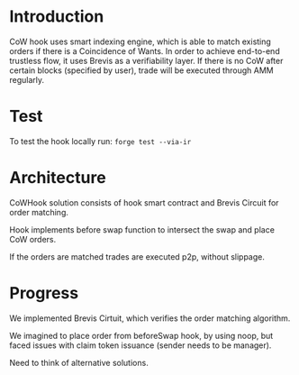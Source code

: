 # Introduction
CoW hook uses smart indexing engine, which is able to match existing orders if there is a Coincidence of Wants. In order to achieve end-to-end trustless flow, it uses Brevis as a verifiability layer. If there is no CoW after certain blocks (specified by user), trade will be executed through AMM regularly.

# Test
To test the hook locally run: `forge test --via-ir`

# Architecture
CoWHook solution consists of hook smart contract and Brevis Circuit for order matching.

Hook implements before swap function to intersect the swap and place CoW orders.

If the orders are matched trades are executed p2p, without slippage.

# Progress
We implemented Brevis Cirtuit, which verifies the order matching algorithm.

We imagined to place order from beforeSwap hook, by using noop, but faced issues with claim token issuance (sender needs to be manager).

Need to think of alternative solutions.


